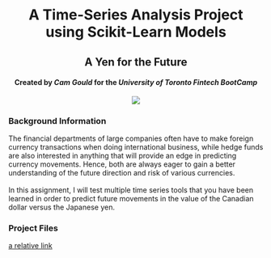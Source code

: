 <h1 align="center">A Time-Series Analysis Project using Scikit-Learn Models</h1>
<h2 align="center"> A Yen for the Future </h2>
<h4 align="center"> Created by <em>Cam Gould</em> for the <em>University of Toronto Fintech BootCamp</em> </h4>

<p align="center">
  <img
    src="https://github.com/CamGould/Time_Series_Analysis/blob/main/Supplemental/unit-10-readme-photo.png.jpeg?raw=true"
  >
</p>

### Background Information
The financial departments of large companies often have to make foreign currency transactions when doing international business, while hedge funds are also interested in anything that will provide an edge in predicting currency movements. Hence, both are always eager to gain a better understanding of the future direction and risk of various currencies.
<br>
<br>
In this assignment, I will test multiple time series tools that you have been learned in order to predict future movements in the value of the Canadian dollar versus the Japanese yen.
<br>
### Project Files 
[a relative link](https://github.com/CamGould/Time_Series_Analysis/blob/main/Coding%20Notebooks/%5B1%5DTime_Series_Forecasting.ipynb)
